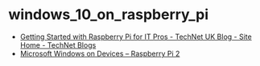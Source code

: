 # windows_10_on_raspberry_pi

* [Getting Started with Raspberry Pi for IT Pros - TechNet UK Blog - Site Home - TechNet Blogs](http://blogs.technet.com/b/uktechnet/archive/2015/03/12/getting-started-with-raspberry-pi-for-it-pros.aspx)
* [Microsoft Windows on Devices – Raspberry Pi 2](https://dev.windows.com/en-us/featured/raspberrypi2support)
